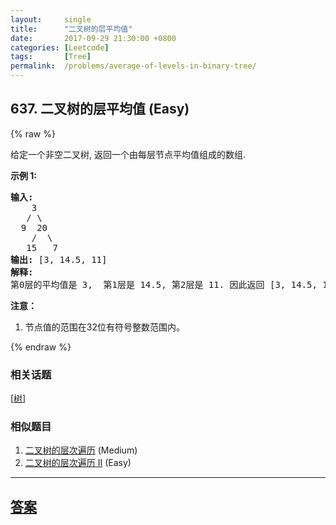 ```yaml
---
layout:     single
title:      "二叉树的层平均值"
date:       2017-09-29 21:30:00 +0800
categories: [Leetcode]
tags:       [Tree]
permalink:  /problems/average-of-levels-in-binary-tree/
---
```


## 637. 二叉树的层平均值 (Easy)

{% raw %}

<p>给定一个非空二叉树, 返回一个由每层节点平均值组成的数组.</p>

<p><strong>示例 1:</strong></p>

<pre><strong>输入:</strong>
    3
   / \
  9  20
    /  \
   15   7
<strong>输出:</strong> [3, 14.5, 11]
<strong>解释:</strong>
第0层的平均值是 3,  第1层是 14.5, 第2层是 11. 因此返回 [3, 14.5, 11].
</pre>

<p><strong>注意：</strong></p>

<ol>
	<li>节点值的范围在32位有符号整数范围内。</li>
</ol>

{% endraw %}

### 相关话题
  [[树](https://github.com/openset/leetcode/tree/master/tag/tree/README.md)]

### 相似题目
  1. [二叉树的层次遍历](/problems/binary-tree-level-order-traversal) (Medium)
  1. [二叉树的层次遍历 II](/problems/binary-tree-level-order-traversal-ii) (Easy)

---

## [答案](https://github.com/openset/leetcode/tree/master/problems/average-of-levels-in-binary-tree)
